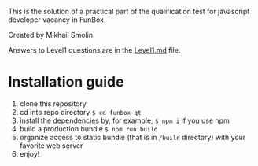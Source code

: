 This is the solution of a practical part of the qualification test for javascript developer vacancy in FunBox.

Created by Mikhail Smolin.

Answers to Level1 questions are in the [Level1.md](Level1.md) file.

# Installation guide
1. clone this repository
2. cd into repo directory ```$ cd funbox-qt``` 
3. install the dependencies by, for example, ```$ npm i``` if you use npm
4. build a production bundle ```$ npm run build```
5. organize access to static bundle (that is in ```/build``` directory) with your favorite web server
6. enjoy!
